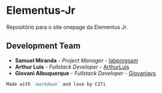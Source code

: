 # Elementus-Jr
Repositório para o site onepage da Elementus Jr.

## Development Team

* **Samuel Miranda** - *Project Manager* - [labprogsam](https://github.com/labprogsam)
* **Arthur Luis** - *Fullstack Developer* - [ArthurLuis](https://github.com/ArthurLuis)
* **Giovani Albuquerque** - *Fullstack Developer* - [Giovaniavs](https://github.com/Giovaniavs)


```markdown
Made with `markdown` and love by CITi
```